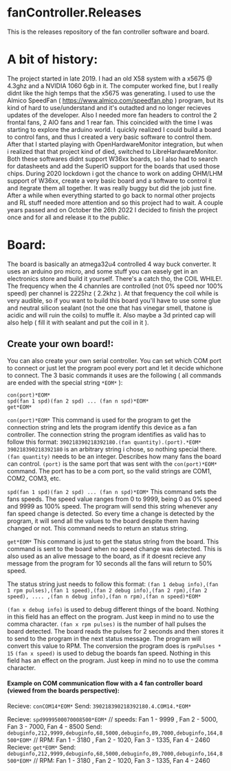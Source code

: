 # fanController.Releases
This is the releases repository of the fan controller software and board.

# A bit of history:

The project started in late 2019. I had an old X58 system with a x5675 @ 4.3ghz and a NVIDIA 1060 6gb in it. The computer worked fine, but I really didnt like the high temps that the x5675 was generating. I used to use the Almico SpeedFan ( https://www.almico.com/speedfan.php ) program, but its kind of hard to use/understand and it's outadted and no longer recieves updates of the developer. Also I needed more fan headers to control the 2 frontal fans, 2  AIO fans and 1 rear fan.
This coincided with the time I was starting to explore the arduino world. I quickly realized I could build a board to control fans, and thus I created a very basic software to control them. 
After that I started playing with OpenHardwareMonitor integration, but when i realized that that project kind of died, switched to LibreHardwareMonitor.
Both these softwares didnt support W36xx boards, so I also had to search for datasheets and add the SuperIO support for the boards that used those chips.
During 2020 lockdown i got the chance to work on adding OHM/LHM support of W36xx, create a very basic board and a software to control it and itegrate them all together. It was really buggy but did the job just fine. After a while when everything started to go back to normal other projects and RL stuff needed more attention and so this project had to wait.
A couple years passed and on October the 26th 2022 I decided to finish the project once and for all and release it to the public.

# Board:

The board is basically an atmega32u4 controlled 4 way buck converter. It uses an arduino pro micro, and some stuff you can easely get in an electronics store and build it yourself. 
There's a catch tho, the COIL WHILE!. The frequency when the 4 channles are controlled (not 0% speed nor 100% speed) per channel is 2225hz ( 2.2khz ). At that frequency the coil while is very audible, so if you want to build this board you'll have to use some glue and neutral silicon sealant (not the one that has vinegar smell, thatone is acidic and will ruin the coils) to muffle it. Also maybe a 3d printed cap will also help ( fill it with sealant and put the coil in it ).

## Create your own board!:
You can also create your own serial controller. You can set which COM port to connect or just let the program pool every port and let it decide whichone to connect.
The 3 basic commands it uses are the following ( all commands are ended with the special string `*EOM*` ):

```
con(port)*EOM*
spd(fan 1 spd)(fan 2 spd) ... (fan n spd)*EOM*
get*EOM*
```

`con(port)*EOM*` 
This command is used for the program to get the connection string and lets the program identify this device as a fan controller. The connection string the program identifies as valid has to follow this format:
`390218390218392180.(fan quantity).(port).*EOM*`
`390218390218392180` is an arbitrary string i chose, so nothing special there.
`(fan quantity)` needs to be an integer. Describes how many fans the board can control.
`(port)` is the same port that was sent with the `con(port)*EOM*` command. The port has to be a com port, so the valid strings are COM1, COM2, COM3, etc.

`spd(fan 1 spd)(fan 2 spd) ... (fan n spd)*EOM*`
This command sets the fans speeds. The speed value ranges from 0 to 9999, being 0 as 0% speed and 9999 as 100% speed. The program will send this string whenever any fan speed change is detected. So every time a change is detected by the program, it will send all the values to the board despite them having changed or not.
This command needs to return an status string.

`get*EOM*` 
This command is just to get the status string from the board. This command is sent to the board when no speed change was detected. This is also used as an alive message to the board, as if it doesnt recieve any message from the program for 10 seconds all the fans will return to 50% speed.

The status string just needs to follow this format:
`(fan 1 debug info),(fan 1 rpm pulses),(fan 1 speed),(fan 2 debug info),(fan 2 rpm),(fan 2 speed), .... ,(fan n debug info),(fan n rpm),(fan n speed)*EOM*`

`(fan x debug info)` is used to debug different things of the board. Nothing in this field has an effect on the program. Just keep in mind no to use the comma character.
`(fan x rpm pulses)` is the number of hall pulses the board detected. The board reads the pulses for 2 seconds and then stores it to send to the program in the next status message. The program will convert this value to RPM. The conversion the program does is `rpmPulses * 15`
`(fan x speed)` is used to debug the boards fan speed. Nothing in this field has an effect on the program. Just keep in mind no to use the comma character.

#### Example on COM communication flow with a 4 fan controller board (viewed from the boards perspective):
Recieve: `conCOM14*EOM*`
Send: `390218390218392180.4.COM14.*EOM*`

Recieve: `spd9999500070008500*EOM*`   // speeds: Fan 1 - 9999 , Fan 2 - 5000, Fan 3 - 7000, Fan 4 - 8500
Send: `debuginfo,212,9999,debuginfo,68,5000,debuginfo,89,7000,debuginfo,164,8500*EOM*` // RPM: Fan 1 - 3180 , Fan 2 - 1020, Fan 3 - 1335, Fan 4 - 2460
Recieve: `get*EOM*`
Send: `debuginfo,212,9999,debuginfo,68,5000,debuginfo,89,7000,debuginfo,164,8500*EOM*` // RPM: Fan 1 - 3180 , Fan 2 - 1020, Fan 3 - 1335, Fan 4 - 2460
